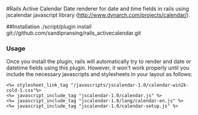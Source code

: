 #Rails Active Calendar
Date renderer for date and time fields in rails using jscalendar javascript library (http://www.dynarch.com/projects/calendar/).

##Installation
    ./script/plugin install git://github.com/sandipransing/rails_activecalendar.git

### Usage
Once you install the plugin, rails will automatically try to render and date or datetime fields using this plugin. However, it won't work properly until you include the necessary javascripts and stylesheets in your layout as follows:

    <%= stylesheet_link_tag "/javascripts/jscalendar-1.0/calendar-win2k-cold-1.css"%>
    <%= javascript_include_tag "jscalendar-1.0/calendar.js" %>
    <%= javascript_include_tag "jscalendar-1.0/lang/calendar-en.js" %>
    <%= javascript_include_tag "jscalendar-1.0/calendar-setup.js" %>
